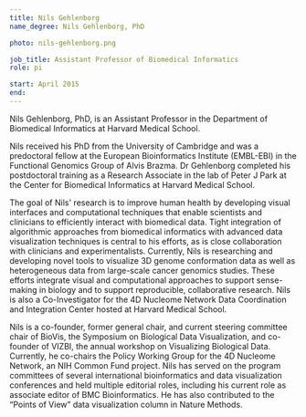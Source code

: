 ```yaml
---
title: Nils Gehlenborg
name_degree: Nils Gehlenborg, PhD

photo: nils-gehlenborg.png

job_title: Assistant Professor of Biomedical Informatics
role: pi

start: April 2015
end:
---
```

Nils Gehlenborg, PhD, is an Assistant Professor in the Department of Biomedical Informatics at Harvard Medical School. 

Nils received his PhD from the University of Cambridge and was a predoctoral fellow at the European Bioinformatics Institute (EMBL-EBI) in the Functional Genomics Group of Alvis Brazma. Dr Gehlenborg completed his postdoctoral training as a Research Associate in the lab of Peter J Park at the Center for Biomedical Informatics at Harvard Medical School. 
 
The goal of Nils' research is to improve human health by developing visual interfaces and computational techniques that enable scientists and clinicians to efficiently interact with biomedical data. Tight integration of algorithmic approaches from biomedical informatics with advanced data visualization techniques is central to his efforts, as is close collaboration with clinicians and experimentalists. Currently, Nils is researching and developing novel tools to visualize 3D genome conformation data as well as heterogeneous data from large-scale cancer genomics studies. These efforts integrate visual and computational approaches to support sense-making in biology and to support reproducible, collaborative research. Nils is also a Co-Investigator for the 4D Nucleome Network Data Coordination and Integration Center hosted at Harvard Medical School. 
 
Nils is a co-founder, former general chair, and current steering committee chair of BioVis, the Symposium on Biological Data Visualization, and co-founder of VIZBI, the annual workshop on Visualizing Biological Data. Currently, he co-chairs the Policy Working Group for the 4D Nucleome Network, an NIH Common Fund project. Nils has served on the program committees of several international bioinformatics and data visualization conferences and held multiple editorial roles, including his current role as associate editor of BMC Bioinformatics. He has also contributed to the “Points of View” data visualization column in Nature Methods.
